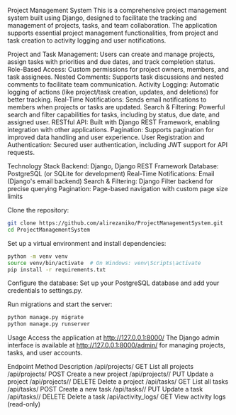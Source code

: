 Project Management System
This is a comprehensive project management system built using Django, designed to facilitate the tracking and management of projects, tasks, and team collaboration. The application supports essential project management functionalities, from project and task creation to activity logging and user notifications.

Project and Task Management: Users can create and manage projects, assign tasks with priorities and due dates, and track completion status.
Role-Based Access: Custom permissions for project owners, members, and task assignees.
Nested Comments: Supports task discussions and nested comments to facilitate team communication.
Activity Logging: Automatic logging of actions (like project/task creation, updates, and deletions) for better tracking.
Real-Time Notifications: Sends email notifications to members when projects or tasks are updated.
Search & Filtering: Powerful search and filter capabilities for tasks, including by status, due date, and assigned user.
RESTful API: Built with Django REST Framework, enabling integration with other applications.
Pagination: Supports pagination for improved data handling and user experience.
User Registration and Authentication: Secured user authentication, including JWT support for API requests.

Technology Stack
Backend: Django, Django REST Framework
Database: PostgreSQL (or SQLite for development)
Real-Time Notifications: Email (Django's email backend)
Search & Filtering: Django Filter backend for precise querying
Pagination: Page-based navigation with custom page size limits

Clone the repository:

```bash
git clone https://github.com/alirezaniko/ProjectManagementSystem.git
cd ProjectManagementSystem
```
Set up a virtual environment and install dependencies:

```bash
python -m venv venv
source venv/bin/activate  # On Windows: venv\Scripts\activate
pip install -r requirements.txt
```
Configure the database: Set up your PostgreSQL database and add your credentials to settings.py.

Run migrations and start the server:

```bash
python manage.py migrate
python manage.py runserver
```

Usage
Access the application at http://127.0.0.1:8000/
The Django admin interface is available at http://127.0.0.1:8000/admin/ for managing projects, tasks, and user accounts.

Endpoint	Method	Description
/api/projects/	GET	List all projects
/api/projects/	POST	Create a new project
/api/projects/<id>/	PUT	Update a project
/api/projects/<id>/	DELETE	Delete a project
/api/tasks/	GET	List all tasks
/api/tasks/	POST	Create a new task
/api/tasks/<id>/	PUT	Update a task
/api/tasks/<id>/	DELETE	Delete a task
/api/activity_logs/	GET	View activity logs (read-only)
